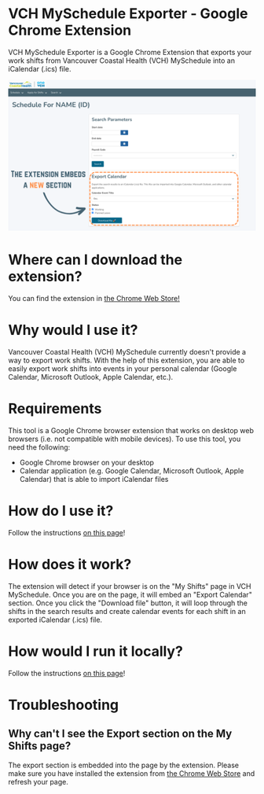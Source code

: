 # VCH MySchedule Exporter - Google Chrome Extension

VCH MySchedule Exporter is a Google Chrome Extension that exports your work shifts from Vancouver Coastal Health (VCH) MySchedule into an iCalendar (.ics) file. 

![VCH MySchedule Exporter](./images/screenshot.png)

# Where can I download the extension?
You can find the extension in [the Chrome Web Store!](https://chrome.google.com/webstore/detail/vch-myschedule-exporter/cnlicejghdbkkjbnlihjmijbhkcmeikk)

# Why would I use it?
Vancouver Coastal Health (VCH) MySchedule currently doesn't provide a way to export work shifts. With the help of this extension, you are able to easily export work shifts into events in your personal calendar (Google Calendar, Microsoft Outlook, Apple Calendar, etc.). 

# Requirements
This tool is a Google Chrome browser extension that works on desktop web browsers (i.e. not compatible with mobile devices). To use this tool, you need the following:
- Google Chrome browser on your desktop
- Calendar application (e.g. Google Calendar, Microsoft Outlook, Apple Calendar) that is able to import iCalendar files

# How do I use it?
Follow the instructions [on this page](./docs/instructions.md)!

# How does it work?
The extension will detect if your browser is on the "My Shifts" page in VCH MySchedule. Once you are on the page, it will embed an "Export Calendar" section. Once you click the "Download file" button, it will loop through the shifts in the search results and create calendar events for each shift in an exported iCalendar (.ics) file.

# How would I run it locally?
Follow the instructions [on this page](./docs/develop.md)!

# Troubleshooting
## Why can't I see the Export section on the My Shifts page?
The export section is embedded into the page by the extension. Please make sure you have installed the extension from [the Chrome Web Store](https://chrome.google.com/webstore/detail/vch-myschedule-exporter/cnlicejghdbkkjbnlihjmijbhkcmeikk) and refresh your page.
